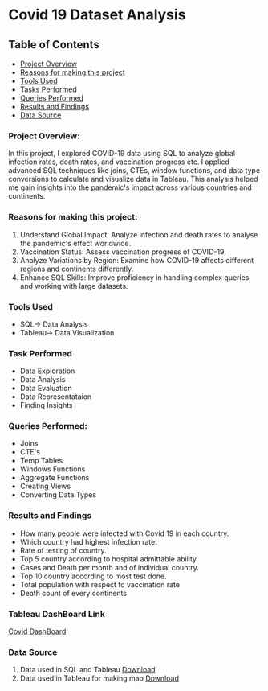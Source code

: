 # Covid 19 Dataset Analysis
## Table of Contents
- [Project Overview](#project-overview)
- [Reasons for making this project](#reasons-for-making-this-project)
- [Tools Used](#tools-used)
- [Tasks Performed](#task-performed)
- [Queries Performed](#queries-performed)
- [Results and Findings](#results-and-findings)
- [Data Source](#data-source)

### Project Overview:
In this project, I explored COVID-19 data using SQL to analyze global infection rates, death rates, and vaccination progress etc. I applied advanced SQL techniques like joins, CTEs, window functions, and data type conversions to calculate and visualize data in Tableau. This analysis helped me gain insights into the pandemic's impact across various countries and continents.

### Reasons for making this project:
1) Understand Global Impact: Analyze infection and death rates to analyse the pandemic's effect worldwide.
2) Vaccination Status: Assess vaccination progress of COVID-19.
3) Analyze Variations by Region: Examine how COVID-19 affects different regions and continents differently.
4) Enhance SQL Skills: Improve proficiency in handling complex queries and working with large datasets.

### Tools Used
- SQL-> Data Analysis
- Tableau-> Data Visualization

### Task Performed
- Data Exploration
- Data Analysis
- Data Evaluation
- Data Representataion
- Finding Insights

### Queries Performed:
- Joins
- CTE's
- Temp Tables
- Windows Functions
- Aggregate Functions
- Creating Views
- Converting Data Types

### Results and Findings
- How many people were infected with Covid 19 in each country.
- Which country had highest infection rate.
- Rate of testing of country.
- Top 5 country according to hospital admittable ability.
- Cases and Death per month and of individual country.
- Top 10 country according to most test done.
- Total population with respect to vaccination rate
- Death count of every continents
  
### Tableau DashBoard Link
[Covid DashBoard](https://public.tableau.com/app/profile/anuj.prasad7773/viz/COVID19DashBoard_17236317743840/Dashboard1)

### Data Source
1) Data used in SQL and Tableau [Download](https://ourworldindata.org/covid-deaths)
2) Data used in Tableau for making map [Download](https://data.world/covid-19-data-resource-hub/covid-19-case-counts)
